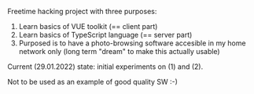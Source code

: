 Freetime hacking project with three purposes:

1) Learn basics of VUE toolkit (== client part)
2) Learn basics of TypeScript language (== server part)
3) Purposed is to have a photo-browsing software accesible in my home network only (long term "dream" to make this actually usable)

Current (29.01.2022) state: initial experiments on (1) and (2).

Not to be used as an example of good quality SW :-)


